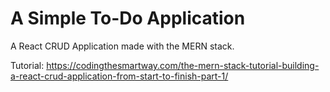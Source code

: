 # A Simple To-Do Application
A React CRUD Application made with the MERN stack.


Tutorial: https://codingthesmartway.com/the-mern-stack-tutorial-building-a-react-crud-application-from-start-to-finish-part-1/
